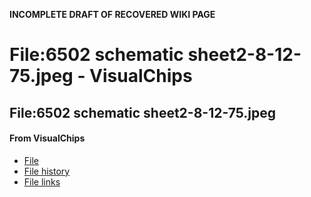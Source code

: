 **INCOMPLETE DRAFT OF RECOVERED WIKI PAGE**

# File:6502 schematic sheet2-8-12-75.jpeg - VisualChips

## File:6502 schematic sheet2-8-12-75.jpeg

#### From VisualChips

- [File](#file)
- [File history](#filehistory)
- [File links](#filelinks)


